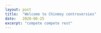 ```yaml
---
layout: post
title:  "Welcome to Chinmoy controversies"
date:   2020-06-25
excerpt: "compete compete rest"
---
```

